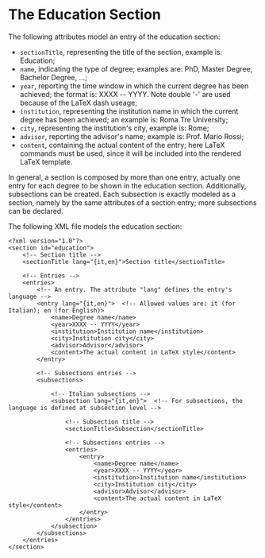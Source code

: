 # The Education Section
The following attributes model an entry of the education section:
 - `sectionTitle`, representing the title of the section, example is: Education;
 - `name`, indicating the type of degree; examples are: PhD, Master Degree, Bachelor Degree, ...;
 - `year`, reporting the time window in which the current degree has been achieved; the format is: XXXX -- YYYY. Note double '-' are used because of the LaTeX dash useage;
 - `institution`, representing the institution name in which the current degree has been achieved; an example is: Roma Tre University;
 - `city`, representing the institution's city, example is: Rome;
 - `advisor`, reporting the advisor's name; example is: Prof. Mario Rossi;
 - `content`, containing the actual content of the entry; here LaTeX commands must be used, since it will be included into the rendered LaTeX template.

In general, a section is composed by more than one entry, actually one entry for each degree to be shown in the education section. Additionally, subsections can be created. Each subsection is exactly modeled as a section, namely by the same attributes of a section entry; more subsections can be declared.

The following XML file models the education section:

    <?xml version="1.0"?>
    <section id="education">
        <!-- Section title -->
        <sectionTitle lang="{it,en}">Section title</sectionTitle>

        <!-- Entries -->
        <entries>
            <!-- An entry. The attribute "lang" defines the entry's language -->
            <entry lang="{it,en}">  <!-- Allowed values are: it (for Italian); en (for English)>
                <name>Degree name</name>
                <year>XXXX -- YYYY</year>
                <institution>Institution name</institution>
                <city>Institution city</city>
                <advisor>Advisor</advisor>
                <content>The actual content in LaTeX style</content>
            </entry>
            
            <!-- Subsections entries -->
            <subsections>

                <!-- Italian subsections -->
                <subsection lang="{it,en}">  <!-- For subsections, the language is defined at subsection level -->

                    <!-- Subsection title -->
                    <sectionTitle>Subsection</sectionTitle>

                    <!-- Subsections entries -->
                    <entries>
                        <entry>
                            <name>Degree name</name>
                            <year>XXXX -- YYYY</year>
                            <institution>Institution name</institution>
                            <city>Institution city</city>
                            <advisor>Advisor</advisor>
                            <content>The actual content in LaTeX style</content>
                        </entry>
                    </entries>
                </subsection>
            </subsections>
        </entries>
    </section>